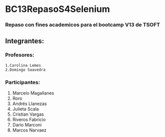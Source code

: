 # BC13RepasoS4Selenium
### Repaso con fines academicos para el bootcamp V13 de TSOFT

## Integrantes:
### Profesores:
    1.Carolina Lemes
    2.Domingo Saavedra

### Participantes:
1. Marcelo Magallanes
2. Roro
3. Andrés Llanezas
4. Julieta Scala
5. Cristian Vargas
6. Riveros Fabricio
7. Dario Marconi
8. Marcos Narvaez
